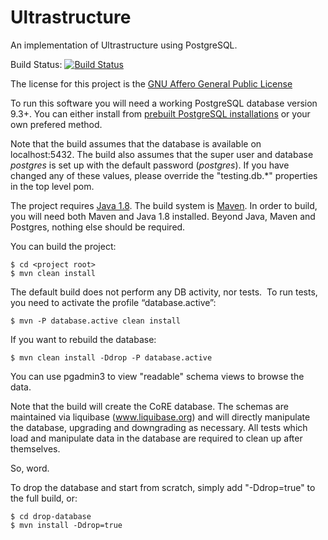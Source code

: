 Ultrastructure
==============

An implementation of Ultrastructure using PostgreSQL.

Build Status: [![Build Status](https://chiralbehaviors.ci.cloudbees.com/buildStatus/icon?job=Ultrastructure)](https://chiralbehaviors.ci.cloudbees.com/view/Maintained%20Open%20Source/job/Ultrastructure/)

The license for this project is the [GNU Affero General Public License](http://www.gnu.org/licenses/agpl-3.0.en.html)

To run this software you will need a working PostgreSQL database version 9.3+.  You can either install from [prebuilt PostgreSQL installations](http://www.enterprisedb.com/products-services-training/pgdownload) or your own prefered method.

Note that the build assumes that the database is available on localhost:5432.  The build also assumes that the super user and database _postgres_ is set up with the default password (_postgres_).  If you have changed any of these values, please override the "testing.db.*" properties in the top level pom.

The project requires [Java 1.8](http://www.oracle.com/technetwork/java/javase/downloads/jdk8-downloads-2133151.html).  The build system is [Maven](http://maven.apache.org/).  In order to build, you will need both Maven and Java 1.8 installed.  Beyond Java, Maven and Postgres, nothing else should be required.

You can build the project:

    $ cd <project root>
    $ mvn clean install

The default build does not perform any DB activity, nor tests.  To run tests, you need to activate the profile “database.active”:

    $ mvn -P database.active clean install

If you want to rebuild the database:

    $ mvn clean install -Ddrop -P database.active

You can use pgadmin3 to view "readable" schema views to browse the data.

Note that the build will create the CoRE database.  The schemas are maintained via liquibase (www.liquibase.org)
and will directly manipulate the database, upgrading and downgrading as necessary.  All tests
which load and manipulate data in the database are required to clean up after themselves.

So, word.

To drop the database and start from scratch, simply add "-Ddrop=true" to the full build, or:

    $ cd drop-database
    $ mvn install -Ddrop=true



